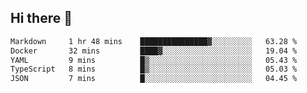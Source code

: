 ## Hi there 👋

<!--START_SECTION:waka-->

```txt
Markdown     1 hr 48 mins    ███████████████▓░░░░░░░░░   63.28 %
Docker       32 mins         ████▓░░░░░░░░░░░░░░░░░░░░   19.04 %
YAML         9 mins          █▒░░░░░░░░░░░░░░░░░░░░░░░   05.43 %
TypeScript   8 mins          █▒░░░░░░░░░░░░░░░░░░░░░░░   05.03 %
JSON         7 mins          █░░░░░░░░░░░░░░░░░░░░░░░░   04.45 %
```

<!--END_SECTION:waka-->
